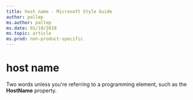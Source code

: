 ```yaml
---
title: host name - Microsoft Style Guide
author: pallep
ms.author: pallep
ms.date: 01/19/2018
ms.topic: article
ms.prod: non-product-specific
---
```


# host name

Two words unless you're referring to a programming element, such as the **HostName** property.

